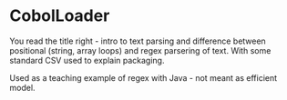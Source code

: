 # CobolLoader
You read the title right - intro to text parsing and difference between positional (string, array loops) and regex parsering of text. With some standard CSV used to explain packaging.

Used as a teaching example of regex with Java - not meant as efficient model.
